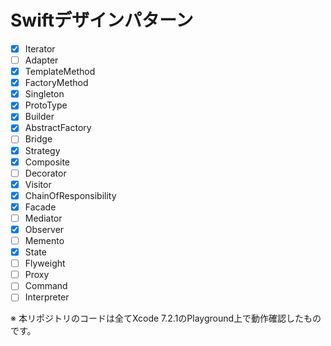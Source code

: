 # Swiftデザインパターン

- [x] Iterator
- [ ] Adapter
- [x] TemplateMethod
- [x] FactoryMethod
- [x] Singleton
- [x] ProtoType
- [x] Builder
- [x] AbstractFactory
- [ ] Bridge
- [x] Strategy
- [x] Composite
- [ ] Decorator
- [x] Visitor
- [x] ChainOfResponsibility
- [x] Facade
- [ ] Mediator
- [x] Observer
- [ ] Memento
- [x] State
- [ ] Flyweight
- [ ] Proxy
- [ ] Command
- [ ] Interpreter

※ 本リポジトリのコードは全てXcode 7.2.1のPlayground上で動作確認したものです。
